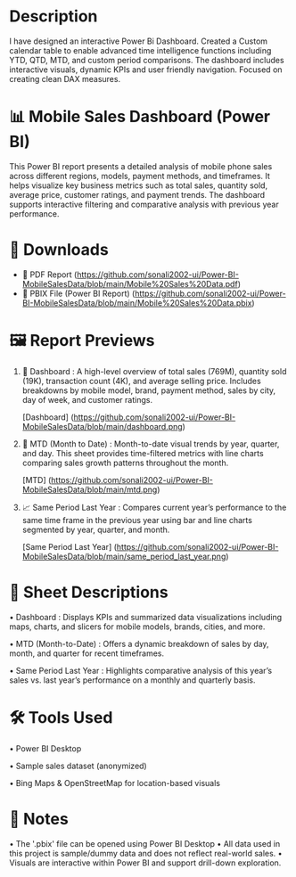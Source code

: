 # Description 
I have designed an interactive Power Bi Dashboard. Created a Custom calendar table to enable advanced time intelligence functions including YTD, QTD, MTD, and custom period comparisons. The dashboard includes interactive visuals, dynamic KPIs and user friendly navigation. Focused on creating clean DAX measures.           

# 📊 Mobile Sales Dashboard (Power BI)

This Power BI report presents a detailed analysis of mobile phone sales across different regions, models, payment methods, and timeframes. It helps visualize key business metrics such as total sales, quantity sold, average price, customer ratings, and payment trends. The dashboard supports interactive filtering and comparative analysis with previous year performance.


# 📁 Downloads

- 📄 PDF Report (https://github.com/sonali2002-ui/Power-BI-MobileSalesData/blob/main/Mobile%20Sales%20Data.pdf)
- 🔗 PBIX File (Power BI Report) (https://github.com/sonali2002-ui/Power-BI-MobileSalesData/blob/main/Mobile%20Sales%20Data.pbix)



# 🖼️ Report Previews

1. 🧩 Dashboard :
      A high-level overview of total sales (769M), quantity sold (19K), transaction count (4K), and average selling price. Includes breakdowns by mobile model, brand, payment method, sales by city, day of week,         and customer ratings.

      [Dashboard] (https://github.com/sonali2002-ui/Power-BI-MobileSalesData/blob/main/dashboard.png)



2. 📅 MTD (Month to Date) :
      Month-to-date visual trends by year, quarter, and day. This sheet provides time-filtered metrics with line charts comparing sales growth patterns throughout the month.

      [MTD] (https://github.com/sonali2002-ui/Power-BI-MobileSalesData/blob/main/mtd.png)
  


3. 📈 Same Period Last Year :
      Compares current year’s performance to the same time frame in the previous year using bar and line charts segmented by year, quarter, and month.

      [Same Period Last Year] (https://github.com/sonali2002-ui/Power-BI-MobileSalesData/blob/main/same_period_last_year.png)


# 📌 Sheet Descriptions

•	Dashboard : Displays KPIs and summarized data visualizations including maps, charts, and slicers for mobile models, brands, cities, and more.
  
•	MTD (Month-to-Date) : Offers a dynamic breakdown of sales by day, month, and quarter for recent timeframes.
  
•	Same Period Last Year : Highlights comparative analysis of this year’s sales vs. last year’s performance on a monthly and quarterly basis.


# 🛠️ Tools Used

•	Power BI Desktop

•	Sample sales dataset (anonymized)

•	Bing Maps & OpenStreetMap for location-based visuals

# 📝 Notes

•	The '.pbix'  file can be opened using Power BI Desktop
•	All data used in this project is sample/dummy data and does not reflect real-world sales.
•	Visuals are interactive within Power BI and support drill-down exploration.
